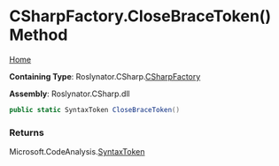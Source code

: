 <a name="_top"></a>

# CSharpFactory\.CloseBraceToken\(\) Method

[Home](../../../../README.md#_top)

**Containing Type**: Roslynator\.CSharp\.[CSharpFactory](../README.md#_top)

**Assembly**: Roslynator\.CSharp\.dll

```csharp
public static SyntaxToken CloseBraceToken()
```

### Returns

Microsoft\.CodeAnalysis\.[SyntaxToken](https://docs.microsoft.com/en-us/dotnet/api/microsoft.codeanalysis.syntaxtoken)

